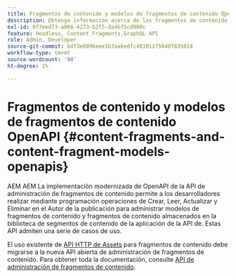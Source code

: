 ```yaml
---
title: Fragmentos de contenido y modelos de fragmentos de contenido OpenAPI
description: Obtenga información acerca de los fragmentos de contenido y los modelos de fragmentos de contenido OpenAPI.
exl-id: 077eed73-a066-4273-b2f5-da4bf5cd900c
feature: Headless, Content Fragments,GraphQL API
role: Admin, Developer
source-git-commit: bdf3e0896eee1b3aa6edfc481011f50407835014
workflow-type: tm+mt
source-wordcount: '98'
ht-degree: 1%

---
```


# Fragmentos de contenido y modelos de fragmentos de contenido OpenAPI {#content-fragments-and-content-fragment-models-openapis}

AEM AEM La implementación modernizada de OpenAPI de la API de administración de fragmentos de contenido permite a los desarrolladores realizar mediante programación operaciones de Crear, Leer, Actualizar y Eliminar en el Autor de la publicación para administrar modelos de fragmentos de contenido y fragmentos de contenido almacenados en la biblioteca de segmentos de contenido de la aplicación de la API de. Estas API admiten una serie de casos de uso.

El uso existente de [API HTTP de Assets](https://experienceleague.adobe.com/en/docs/experience-manager-cloud-service/content/assets/admin/mac-api-assets) para fragmentos de contenido debe migrarse a la nueva API abierta de administración de fragmentos de contenido. Para obtener toda la documentación, consulte [API de administración de fragmentos de contenido](https://developer.adobe.com/experience-cloud/experience-manager-apis/api/stable/sites/).
